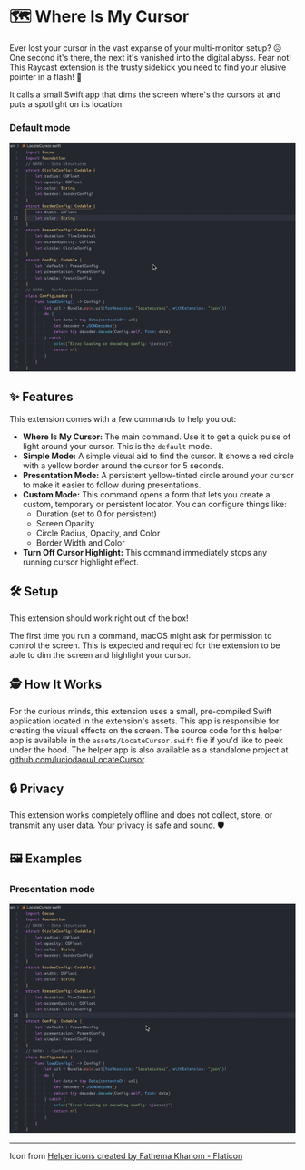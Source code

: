 # 🗺️ Where Is My Cursor

Ever lost your cursor in the vast expanse of your multi-monitor setup? 😥 One second it's there, the next it's vanished into the digital abyss. Fear not! This Raycast extension is the trusty sidekick you need to find your elusive pointer in a flash! 🔦

It calls a small Swift app that dims the screen where's the cursors at and puts a spotlight on its location.

### Default mode
![where is my cursor presentation mode](/metadata/LocateCursor_defaultmode.gif)

## ✨ Features

This extension comes with a few commands to help you out:

- **Where Is My Cursor:** The main command. Use it to get a quick pulse of light around your cursor. This is the `default` mode.
- **Simple Mode:** A simple visual aid to find the cursor. It shows a red circle with a yellow border around the cursor for 5 seconds.
- **Presentation Mode:** A persistent yellow-tinted circle around your cursor to make it easier to follow during presentations.
- **Custom Mode:** This command opens a form that lets you create a custom, temporary or persistent locator. You can configure things like:
    - Duration (set to 0 for persistent)
    - Screen Opacity
    - Circle Radius, Opacity, and Color
    - Border Width and Color
- **Turn Off Cursor Highlight:** This command immediately stops any running cursor highlight effect.

## 🛠️ Setup

This extension should work right out of the box!

The first time you run a command, macOS might ask for permission to control the screen. This is expected and required for the extension to be able to dim the screen and highlight your cursor.

## 🕵️ How It Works

For the curious minds, this extension uses a small, pre-compiled Swift application located in the extension's assets. This app is responsible for creating the visual effects on the screen. The source code for this helper app is available in the `assets/LocateCursor.swift` file if you'd like to peek under the hood. The helper app is also available as a standalone project at [github.com/luciodaou/LocateCursor](https://github.com/luciodaou/LocateCursor).

## 🔒 Privacy

This extension works completely offline and does not collect, store, or transmit any user data. Your privacy is safe and sound. 🛡️

## 🖼️ Examples

### Presentation mode
![where is my cursor presentation mode](/metadata/LocateCursor_presentationmode.gif)

---

Icon from <a href="https://www.flaticon.com/free-icons/helper" title="helper icons">Helper icons created by Fathema Khanom - Flaticon</a>